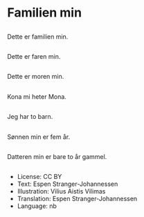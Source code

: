 # Familien min

##
Dette er familien min.

##
Dette er faren min.

##
Dette er moren min.

##
Kona mi heter Mona.

##
Jeg har to barn.

##
Sønnen min er fem år.

##
Datteren min er bare to år gammel.

##
* License: CC BY
* Text: Espen Stranger-Johannessen
* Illustration: Vilius Aistis Vilimas
* Translation: Espen Stranger-Johannessen
* Language: nb
